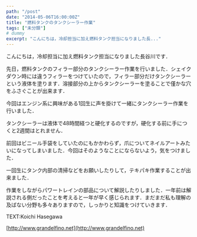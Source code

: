 ```yaml
---
path: "/post"
date: "2014-05-06T16:00:00Z"
title: "燃料タンクのタンクシーラー作業"
tags: ["未分類"]
# dummy
excerpt: "こんにちは，冷却担当に加え燃料タンク担当になりました長..."
---
```




[](06-1.jpg)

こんにちは，冷却担当に加え燃料タンク担当になりました長谷川です．

先日，燃料タンクのフィラー部分のタンクシーラー作業を行いました．シェイクダウン時には違うフィラーをつけていたので，フィラー部分だけタンクシーラーという液体を塗ります．溶接部分の上からタンクシーラーを塗ることで僅かな穴をふさぐことが出来ます．

今回はエンジン系に興味がある1回生に声を掛けて一緒にタンクシーラー作業を行いました．

タンクシーラーは液体で48時間経つと硬化するのですが，硬化する前に手につくと2週間はとれません．

前回はビニール手袋をしていたのにもかかわらず，爪についてネイルアートみたいになってしまいました．今回はそのようなことにならないよう，気をつけました．

一回生にタンク内部の清掃などをお願いしたりして，テキパキ作業することが出来ました．

作業をしながらパワートレインの部品について解説したりしました．一年前は解説される側だったことを考えると一年が早く感じられます．まだまだ私も理解の及ばない分野も多々ありますので，しっかりと知識をつけていきます．

TEXT:Koichi Hasegawa

[http://www.grandelfino.net](http://www.grandelfino.net)

